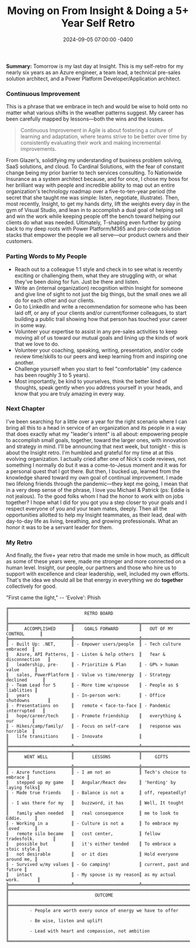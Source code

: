 ﻿---
layout: post  
title: "Moving on From Insight & Doing a 5+ Year Self Retro"  
date: 2024-09-05 07:00:00 -0400  
categories: career  
image: /images/insight-retro.jpg  
description: "My 5+ year retro board."
---

**Summary:** Tomorrow is my last day at Insight. This is my self-retro for my nearly six years as an Azure engineer, a team lead, a technical pre-sales solution architect, and a Power Platform Developer/Application architect.

<!--more-->

### Continuous Improvement

This is a phrase that we embrace in tech and would be wise to hold onto no matter what various shifts in the weather patterns suggest. My career has been carefully mapped by lessons—both the wins and the losses.

> Continuous Improvement in Agile is about fostering a culture of learning and adaptation, where teams strive to be better over time by consistently evaluating their work and making incremental improvements.

From Glazer’s, solidifying my understanding of business problem solving, SaaS solutions, and cloud. To Cardinal Solutions, with the fear of constant change being my prior barrier to tech services consulting. To Nationwide Insurance as a system architect because, and for once, I chose my boss for her brilliant way with people and incredible ability to map out an entire organization's technology roadmap over a five-to-ten-year period (the secret that she taught me was simple: listen, negotiate, illustrate). Then, most recently, Insight, to get my hands dirty, lift the weights every day in the gym of Visual Studio, and lean in to accomplish a dual goal of helping sell and win the work while keeping people off the bench toward helping our clients do what was needed. Ultimately, T-shaping even further by going back to my deep roots with Power Platform/M365 and pro-code solution stacks that empower the people we all serve—our product owners and their customers.

### Parting Words to My People

- Reach out to a colleague 1:1 style and check in to see what is recently exciting or challenging them, what they are struggling with, or what they've been doing for fun. Just be there and listen.
- Write an (internal organization) recognition within Insight for someone and give line of sight to not just the big things, but the small ones we all do for each other and our clients.
- Go to LinkedIn and write a recommendation for someone who has been laid off, or any of your clients and/or current/former colleagues, to start building a public trail showing how that person has touched your career in some way.
- Volunteer your expertise to assist in any pre-sales activities to keep moving all of us toward our mutual goals and lining up the kinds of work that we love to do.
- Volunteer your coaching, speaking, writing, presentation, and/or code review time/skills to our peers and keep learning from and inspiring one another.
- Challenge yourself when you start to feel "comfortable" (my cadence has been roughly 3 to 5 years).
- Most importantly, be kind to yourselves, think the better kind of thoughts, speak gently when you address yourself in your heads, and know that you are truly amazing in every way.

### Next Chapter

I've been searching for a little over a year for the right scenario where I can bring all this to a head in service of an organization and its people in a way that does exactly what my "leader's intent" is all about: empowering people to accomplish small goals, together, toward the larger ones, with innovation and strategy in mind. I'll be announcing that next week, but tonight - this is about the Insight retro. I'm humbled and grateful for my time at at this evolving organization. I actually cried after one of Nick's code reviews, not something I normally do but it was a come-to-Jesus moment and it was for a personal quest that I got there. But then, I bucked up, learned from the knowledge shared toward my own goal of continual improvement. I made two lifelong friends through the pandemic—they kept me going, I mean that in a very deep sense of the phrase, I love you Michael & Patrick (ps: Eddie is not jealous). To the good folks whom I had the honor to work with on jobs together? I hope what I did for you got you a step closer to your goals and I respect everyone of you and your team mates, deeply. Then all the opportunities allotted to help my Insight teammates, as their lead, deal with day-to-day life as living, breathing, and growing professionals. What an honor it was to be a servant leader for them.

### My Retro

And finally, the five+ year retro that made me smile in how much, as difficult as some of these years were, made me stronger and more connected on a human level. Insight, our people, our partners and those who hire us to support with excellence and clear leadership, well, included my own efforts. That's the idea we should all be that energy in everything we do **together** collectively for good.

"First came the light," -- 'Evolve': Phish

```
╔═════════════════════════════════════════════════════════════════════════════╗
║                             RETRO BOARD                                     ║
╠════════════════════════╦═════════════════════════╦══════════════════════════╣
║      ACCOMPLISHED      ║    GOALS FORWARD        ║   OUT OF MY CONTROL      ║
╠════════════════════════╬═════════════════════════╬══════════════════════════╣
║ - Built Up: .NET,      ║ - Empower users/people  ║ - Tech culture embraced  ║
║   Azure, API Patterns, ║ - Listen & help others  ║   fear & disconnection   ║
║   leadership, pre-     ║ - Prioritize & Plan     ║ - GP% > human value      ║
║   sales, PowerPlatform ║ - Value vs time/energy  ║ - Strategy declined      ║
║ - Team Lead for 5      ║ - More time w/spouse    ║ - People as $ liablities ║
║   years                ║ - In-person work:       ║ - Office shutdowns       ║
║ - Presentations on     ║   remote < face-to-face ║ - Pandemic interrupted   ║
║   hope/career/tech     ║ - Promote friendship    ║   everything & our       ║
║ - Hikes/camp/family/   ║ - Focus on self-care    ║   response was horrible  ║
║   life transitions     ║ - Innovate              ║                          ║
╠════════════════════════╩═════════════════════════╩══════════════════════════╣
╠════════════════════════╦═════════════════════════╦══════════════════════════╣
║      WENT WELL         ║       LESSONS           ║     GIFTS                ║
╠════════════════════════╬═════════════════════════╬══════════════════════════╣
║ - Azure functions      ║ - I am not an           ║ Tech's choice to embrace ║
║   stepped up my game   ║   Angular/React dev     ║ 'herding' by laying folks║
║ - Made true friends    ║ - Balance is not a      ║ off, repeatedly?         ║
║ - I was there for my   ║   buzzword, it has      ║ Well, It tought          ║
║   family when needed   ║   real consequence      ║ me to look to Eddie.     ║
║ - Working in a         ║ - Culture is not a      ║ To embrace my loved      ║
║   remote silo became   ║   cost center,          ║ fellow tradesfolk.       ║
║   possible but         ║   it's either tended    ║ To embrace a stoic style.║
║   not desirable        ║   or it dies            ║ Hold everyone around me, ║
║ - Survived w/my values ║ - Go camping!           ║ current, past and future ║
║   intact               ║ - My spouse is my reason║ as my actual work.       ║
╠════════════════════════╩═════════════════════════╩══════════════════════════╣
╠═════════════════════════════════════════════════════════════════════════════╣
║                                 OUTCOME                                     ║
╠═════════════════════════════════════════════════════════════════════════════╣
║        - People are worth every ounce of energy we have to offer            ║
║        - Be wise, listen and uplift                                         ║
║        - Lead with heart and compassion, not ambition                       ║
╚═════════════════════════════════════════════════════════════════════════════╝
```